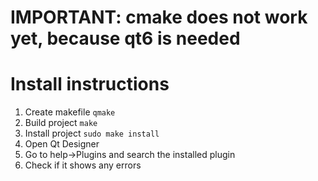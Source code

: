 # IMPORTANT: cmake does not work yet, because qt6 is needed

# Install instructions
1) Create makefile `qmake`
2) Build project `make`
3) Install project `sudo make install`
4) Open Qt Designer
5) Go to help->Plugins and search the installed plugin
6) Check if it shows any errors
